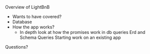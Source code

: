 Overview of LightBnB
- Wants to have covered?
- Database
- How the app works?
    - In depth look at how the promises work in db queries
Erd and Schema
Queries
Starting work on an existing app

Questions?